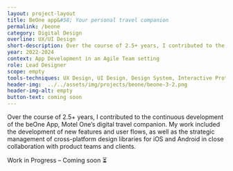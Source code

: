 ```yaml
---
layout: project-layout
title: BeOne app&#58; Your personal travel companion
permalink: /beone
category: Digital Design
overline: UX/UI Design
short-description: Over the course of 2.5+ years, I contributed to the continuous development of the beOne App, Motel One’s digital travel companion. My work included the development of new features and user flows, as well as the strategic management of cross-platform design libraries for iOS and Android in close collaboration with product teams and clients.
year: 2022-2024
context: App Development in an Agile Team setting
role: Lead Designer
scope: empty
tools-techniques: UX Design, UI Design, Design System, Interactive Prototyping, Microanimation
header-img:  ../../assets/img/projects/beone/beone-3-2.png
header-img-alt: empty
button-text: coming soon
---
```




<div class="project-intro"> 
    <p class="body-large"> 
    Over the course of 2.5+ years, I contributed to the continuous development of the beOne App, Motel One’s digital travel companion. My work included the development of new features and user flows, as well as the strategic management of cross-platform design libraries for iOS and Android in close collaboration with product teams and clients.
    </p>
</div>

<div class="project-intro wip-disclaimer"> 
    <p class="body-large"> 
    Work in Progress – Coming soon ⏳
    </p>
</div>

